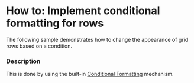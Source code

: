 # How to: Implement conditional formatting for rows


<p>The following sample demonstrates how to change the appearance of grid rows based on a condition.</p>


<h3>Description</h3>

This is done by using the built-in <a href="https://documentation.devexpress.com/#WPF/CustomDocument17130">Conditional Formatting</a>&nbsp;mechanism.

<br/>


